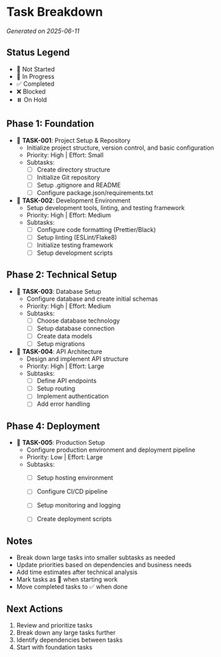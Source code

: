 # Task Breakdown

*Generated on 2025-06-11*

## Status Legend
- 🔲 Not Started
- 🔄 In Progress  
- ✅ Completed
- ❌ Blocked
- ⏸️ On Hold

## Phase 1: Foundation

- 🔲 **TASK-001**: Project Setup & Repository
  - Initialize project structure, version control, and basic configuration
  - Priority: High | Effort: Small
  - Subtasks:
    - [ ] Create directory structure
    - [ ] Initialize Git repository
    - [ ] Setup .gitignore and README
    - [ ] Configure package.json/requirements.txt

- 🔲 **TASK-002**: Development Environment
  - Setup development tools, linting, and testing framework
  - Priority: High | Effort: Medium
  - Subtasks:
    - [ ] Configure code formatting (Prettier/Black)
    - [ ] Setup linting (ESLint/Flake8)
    - [ ] Initialize testing framework
    - [ ] Setup development scripts

## Phase 2: Technical Setup

- 🔲 **TASK-003**: Database Setup
  - Configure database and create initial schemas
  - Priority: High | Effort: Medium
  - Subtasks:
    - [ ] Choose database technology
    - [ ] Setup database connection
    - [ ] Create data models
    - [ ] Setup migrations

- 🔲 **TASK-004**: API Architecture
  - Design and implement API structure
  - Priority: High | Effort: Large
  - Subtasks:
    - [ ] Define API endpoints
    - [ ] Setup routing
    - [ ] Implement authentication
    - [ ] Add error handling

## Phase 4: Deployment

- 🔲 **TASK-005**: Production Setup
  - Configure production environment and deployment pipeline
  - Priority: Low | Effort: Large
  - Subtasks:
    - [ ] Setup hosting environment
    - [ ] Configure CI/CD pipeline
    - [ ] Setup monitoring and logging
    - [ ] Create deployment scripts


## Notes
- Break down large tasks into smaller subtasks as needed
- Update priorities based on dependencies and business needs
- Add time estimates after technical analysis
- Mark tasks as 🔄 when starting work
- Move completed tasks to ✅ when done

## Next Actions
1. Review and prioritize tasks
2. Break down any large tasks further
3. Identify dependencies between tasks
4. Start with foundation tasks
